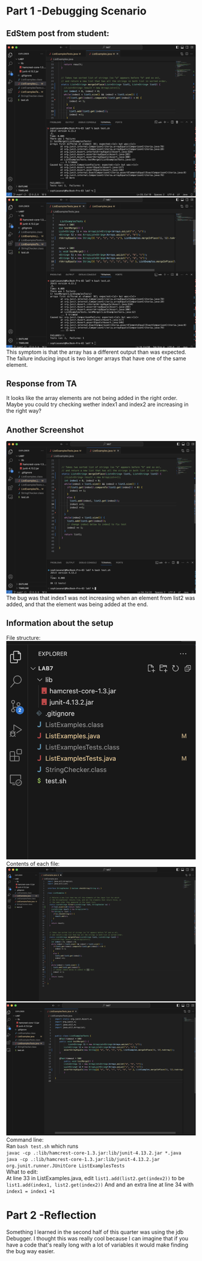 # Part 1 -Debugging Scenario

## EdStem post from student:  
![Image](lab5ss1.png)
![Image](lab5ss2.png)
This symptom is that the array has a different output than was expected. The failure inducing input is two longer arrays that have one of the same element.   

## Response from TA
It looks like the array elements are not being added in the right order. Maybe you could try checking wether index1 and index2 are increasing in the right way?

## Another Screenshot
![Image](lab5ss3.png)
The bug was that index1 was not increasing when an element from list2 was added, and that the element was being added at the end.

## Information about the setup  
File structure:  
![Image](lab5ss4.png)  
Contents of each file:  
![Image](lab5ss5.png)  
![Image](lab5ss6.png)  
Command line:  
Ran `bash test.sh`  which runs  
`javac -cp .:lib/hamcrest-core-1.3.jar:lib/junit-4.13.2.jar *.java`  
`java -cp .:lib/hamcrest-core-1.3.jar:lib/junit-4.13.2.jar org.junit.runner.JUnitCore ListExamplesTests`  
What to edit:  
At line 33 in ListExamples.java, edit `list1.add(list2.get(index2))` to be `list1.add(index1, list2.get(index2))`
And and an extra line at line 34 with `index1 = index1 +1`


# Part 2 -Reflection  
Something I learned in the second half of this quarter was using the jdb Debugger.
I thought this was really cool because I can imagine that if you have a code that's really long with a lot of variables it would make finding the bug way easier. 
